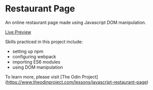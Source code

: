 # Restaurant Page

An online restaurant page made using Javascript DOM manipulation.

[Live Preview](https://jlbeans.github.io/)

Skills practiced in this project include:
- setting up npm
- configuring webpack 
- importing ES6 modules
- using DOM manipulation

To learn more, please visit [The Odin Project] (https://www.theodinproject.com/lessons/javascript-restaurant-page)
